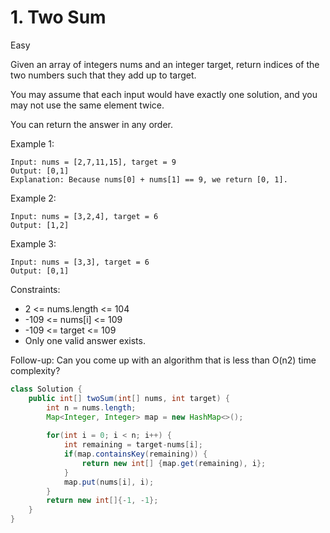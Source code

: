 # 1. Two Sum
Easy

Given an array of integers nums and an integer target, return indices of the two numbers such that they add up to target.

You may assume that each input would have exactly one solution, and you may not use the same element twice.

You can return the answer in any order.

 

Example 1:
```
Input: nums = [2,7,11,15], target = 9
Output: [0,1]
Explanation: Because nums[0] + nums[1] == 9, we return [0, 1].
```
Example 2:
```
Input: nums = [3,2,4], target = 6
Output: [1,2]
```
Example 3:
```
Input: nums = [3,3], target = 6
Output: [0,1]
 ```

Constraints:

- 2 <= nums.length <= 104
- -109 <= nums[i] <= 109
- -109 <= target <= 109
- Only one valid answer exists.
 

Follow-up: Can you come up with an algorithm that is less than O(n2) time complexity?

```java
class Solution {
    public int[] twoSum(int[] nums, int target) {
        int n = nums.length;
        Map<Integer, Integer> map = new HashMap<>();
        
        for(int i = 0; i < n; i++) {
            int remaining = target-nums[i];
            if(map.containsKey(remaining)) {
                return new int[] {map.get(remaining), i};
            }
            map.put(nums[i], i);
        }
        return new int[]{-1, -1};
    }
}
```
